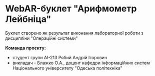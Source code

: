 # WebAR-буклет "Арифмометр Лейбніца"

Буклет створено як результат виконання лабораторної роботи з дисципліни "Операційні системи"

**Команда проєкту:**
+ студент групи АІ-213 Рябий Андрій Ігорович
+ викладач - Блажко О.А., доцент кафедри інформаційних систем Національного університету "Одеська політехніка"
